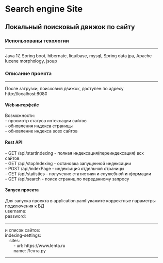 # Search engine Site
<h2>Локальный поисковый движок по сайту </h2>
<h3>Использованы техологии</h3>
<hr/>
Java 17, Spring boot, hibernate, liquibase, mysql, Spring data jpa, Apache lucene morphology, jsoup

<h3>Описание проекта</h3>
<hr/>
После загрузки, поисковый движок, доступен по адресу http://localhost:8080
<h4>Web интерфейс</h4>
Возможности:<br>
- просмотр статуса интексации сайтов<br>
- обновления индекса страницы<br>
- обновление индекса всех сайтов<br>
<h4>Rest API</h4>
- GET /api/startIndexing - полная индексация(переиндексация) всх сайтов<br>
- GET /api/stopIndexing - остановка запущенной индексации<br>
- POST /api/indexPage - индексация отдельной страницы<br>
- GET /api/statistics -  получение статистики и служебной информации<br>
- GET /api/search - поиск страниц по переданному запросу<br>
<h4>Запуск проекта</h4>
Для запуска проекта в application.yaml укажите корректные параметры подключения к БД <br>
username:<br>
password:<br>
<hr/>
и список сайтов:<br>
indexing-settings:<br>
&emsp;sites:<br>
&emsp;&emsp;- url: https://www.lenta.ru<br>
&emsp;&emsp;name: Лента.ру<br>
<hr/>
